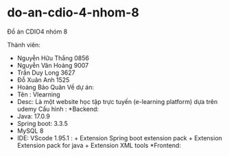# do-an-cdio-4-nhom-8
Đồ án CDIO4 nhóm 8

Thành viên:
- Nguyễn Hữu Thắng 0856
- Nguyễn Văn Hoàng 9007
- Trần Duy Long 3627
- Đỗ Xuân Anh 1525
- Hoàng Bảo Quân
Về dự án: 
- Tên : Vlearning
- Desc: Là một website học tập trực tuyến (e-learning platform) dựa trên udemy
Cấu hình :
*Backend:
- Java: 17.0.9
- Spring boot: 3.3.5
- MySQL 8
- IDE: VScode 1.95.1 : + Extension Spring boot extension pack
                       + Extension Extension pack for java
                       + Extension XML tools
*Frontend:

